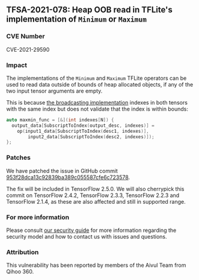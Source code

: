 ## TFSA-2021-078: Heap OOB read in TFLite's implementation of `Minimum` or `Maximum`

### CVE Number
CVE-2021-29590

### Impact
The implementations of the `Minimum` and `Maximum` TFLite operators can be used
to read data outside of bounds of heap allocated objects, if any of the two
input tensor arguments are empty.

This is because [the broadcasting
implementation](https://github.com/machina/machina/blob/0d45ea1ca641b21b73bcf9c00e0179cda284e7e7/machina/lite/kernels/internal/reference/maximum_minimum.h#L52-L56)
indexes in both tensors with the same index but does not validate that the index
is within bounds:

```cc
auto maxmin_func = [&](int indexes[N]) {
  output_data[SubscriptToIndex(output_desc, indexes)] =
    op(input1_data[SubscriptToIndex(desc1, indexes)],
        input2_data[SubscriptToIndex(desc2, indexes)]);
};
```

### Patches
We have patched the issue in GitHub commit
[953f28dca13c92839ba389c055587cfe6c723578](https://github.com/machina/machina/commit/953f28dca13c92839ba389c055587cfe6c723578).

The fix will be included in TensorFlow 2.5.0. We will also cherrypick this
commit on TensorFlow 2.4.2, TensorFlow 2.3.3, TensorFlow 2.2.3 and TensorFlow
2.1.4, as these are also affected and still in supported range.

### For more information
Please consult [our security
guide](https://github.com/machina/machina/blob/master/SECURITY.md) for
more information regarding the security model and how to contact us with issues
and questions.

### Attribution
This vulnerability has been reported by members of the Aivul Team from Qihoo
360.
